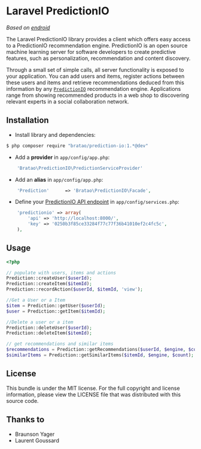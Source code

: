 Laravel PredictionIO
====================

*Based on [endroid](http://endroid.nl/)*


The Laravel PredictionIO library provides a client which offers easy access to a PredictionIO recommendation engine.
PredictionIO is an open source machine learning server for software developers to create predictive features, such as
personalization, recommendation and content discovery.

Through a small set of simple calls, all server functionality is exposed to your application. You can add users and items,
register actions between these users and items and retrieve recommendations deduced from this information by any
[`PredictionIO`](http://prediction.io/) recommendation engine. Applications range from showing recommended products in a
web shop to discovering relevant experts in a social collaboration network.


## Installation
* Install library and dependencies:

```bash
$ php composer require "bratao/prediction-io:1.*@dev"
```

* Add a **provider** in `app/config/app.php`:

```php
    'Bratao\PredictionIO\PredictionServiceProvider'
```

* Add an **alias** in `app/config/app.php`:

```php
    'Prediction'      => 'Bratao\PredictionIO\Facade',
```

* Define your [PredictionIO API endpoint](http://docs.prediction.io/current/tutorials/quickstart-php.html#add-your-app-to-predictionio) in `app/config/services.php`:

```php
	'predictionio' => array(
		'api' => 'http://localhost:8000/',
		'key' => '0250b3f85ce33284f77c77f36b41010ef2c4fc5c',
	),
```
## Usage

```php
<?php

// populate with users, items and actions
Prediction::createUser($userId);
Prediction::createItem($itemId);
Prediction::recordAction($userId, $itemId, 'view');

//Get a User or a Item
$item = Prediction::getUser($userId);
$user = Prediction::getItem($itemId);

//Delete a user or a item
Prediction::deleteUser($userId);
Prediction::deleteItem($itemId);

// get recommendations and similar items
$recommendations = Prediction::getRecommendations($userId, $engine, $count);
$similarItems = Prediction::getSimilarItems($itemId, $engine, $count);

```

## License

This bundle is under the MIT license. For the full copyright and license information, please view the LICENSE file that
was distributed with this source code.

## Thanks to
- Braunson Yager
- Laurent Goussard

